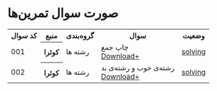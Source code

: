 <!-- <tr>
  <td>QUESTION_NUMBER</td>
  <td>QUESTION_CODE</td>
  <td>CATEGORY</td>
  <td>QUESTION</td>
  <td>unsolve</td>
</tr> -->
<!-- <td>
  <a href='/src/QUESTION_CODE/'>solved</a>
</td> -->

# صورت سوال تمرین‌ها

<div>
<table>

  <tr>
    <th>کد سوال</th>
    <th>منبع</th>
    <th>گروه‌بندی</th>
    <th>سوال</th>
    <th>وضعیت</th>
  </tr>



  <tr>
    <td>001</td>
    <th>کوئرا</th>
    <td>رشته ها</td>
    <td>
      <!-- title -->
      چاپ جمع
      <br>
      <!-- Question Link -->
      <a href='https://quera.org/problemset/275795'>Download+</a>
    </td>
    <!-- Answer Link -->
    <td>
        <a href='https://github.com/amhajii/Algo_SBZ/blob/main/001/src/001/README.md'>solving</a>
    </td>
  </tr>

  <tr>
    <td>002</td>
    <th>کوئرا</th>
    <td>رشته ها</td>
    <td>
      <!-- title -->
      رشته‌ی خوب و رشته‌ی بد
      <br>
      <!-- Question Link -->
      <a href='https://quera.org/problemset/275792'>Download+</a>
    </td>
    <!-- Answer Link -->
    <td>
        <a href='https://github.com/amhajii/Algo_SBZ/blob/main/001/src/002/README.md'>solving</a>
    </td>
  </tr>




<table>
</div>
